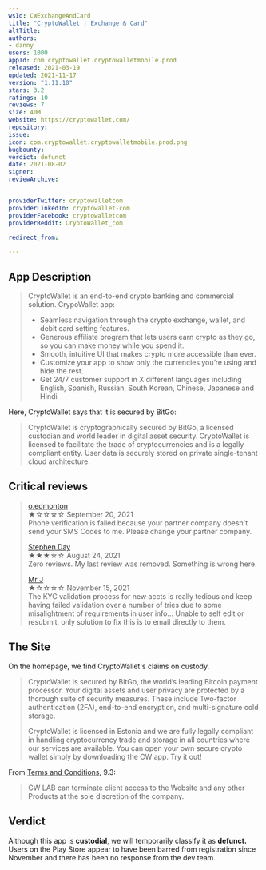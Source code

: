 ```yaml
---
wsId: CWExchangeAndCard
title: "CryptoWallet | Exchange & Card"
altTitle: 
authors:
- danny
users: 1000
appId: com.cryptowallet.cryptowalletmobile.prod
released: 2021-03-19
updated: 2021-11-17
version: "1.11.10"
stars: 3.2
ratings: 10
reviews: 7
size: 40M
website: https://cryptowallet.com/
repository: 
issue: 
icon: com.cryptowallet.cryptowalletmobile.prod.png
bugbounty: 
verdict: defunct
date: 2021-08-02
signer: 
reviewArchive:


providerTwitter: cryptowalletcom
providerLinkedIn: cryptowallet-com
providerFacebook: cryptowalletcom
providerReddit: CryptoWallet_com

redirect_from:

---
```



## App Description

> CryptoWallet is an end-to-end crypto banking and commercial solution. CrypoWallet app:
> - Seamless navigation through the crypto exchange, wallet, and debit card setting features.
> - Generous affiliate program that lets users earn crypto as they go, so you can make money while you spend it.
> - Smooth, intuitive UI that makes crypto more accessible than ever.
> - Customize your app to show only the currencies you’re using and hide the rest.
> - Get 24/7 customer support in X different languages including English, Spanish, Russian, South Korean, Chinese, Japanese and Hindi


Here, CryptoWallet says that it is secured by BitGo:

> CryptoWallet is cryptographically secured by BitGo, a licensed custodian and world leader in digital asset security. CryptoWallet is licensed to facilitate the trade of cryptocurrencies and is a legally compliant entity. User data is securely stored on private single-tenant cloud architecture.

## Critical reviews

> [o.edmonton](https://play.google.com/store/apps/details?id=com.cryptowallet.cryptowalletmobile.prod&reviewId=gp%3AAOqpTOEAHw43lno65cbVfE7Cmx4_QYWHogt6pie92Qglpu6Oi7T4KSyleBxWxKQVjjjCS4QPlaQNfTSq_ovYew)<br>
  ★☆☆☆☆ September 20, 2021 <br>
        Phone verification is failed because your partner company doesn't send your SMS Codes to me. Please change your partner company.
>  
> [Stephen Day](https://play.google.com/store/apps/details?id=com.cryptowallet.cryptowalletmobile.prod&reviewId=gp%3AAOqpTOEznEXFdCeYl-1EoOW-Vo_yG5dlLOeaINysNUJVkTWFlPbWZh5WFHALywV6Smdz0QhWi01WS733wYyDRg)<br>
  ★★★☆☆ August 24, 2021 <br>
        Zero reviews. My last review was removed. Something is wrong here.
>  
> [Mr J](https://play.google.com/store/apps/details?id=com.cryptowallet.cryptowalletmobile.prod&reviewId=gp%3AAOqpTOE6iEt1PrOe2o62gSoJa4GSe8WlzLQ3KXJx0T6aJ8fOhaKn4xpL59oyFbGkc9IJTxWxJrG-UX3ga5fe1g)<br>
  ★☆☆☆☆ November 15, 2021 <br>
        The KYC validation process for new accts is really tedious and keep having failed validation over a number of tries due to some misalightment of requirements in user info... Unable to self edit or resubmit, only solution to fix this is to email directly to them.
  
## The Site

On the homepage, we find CryptoWallet's claims on custody.

> CryptoWallet is secured by BitGo, the world’s leading Bitcoin payment processor. Your digital assets and user privacy are protected by a thorough suite of security measures. These include Two-factor authentication (2FA), end-to-end encryption, and multi-signature cold storage.
>
> CryptoWallet is licensed in Estonia and we are fully legally compliant in handling cryptocurrency trade and storage in all countries where our services are available. You can open your own secure crypto wallet simply by downloading the CW app. Try it out!

From [Terms and Conditions](https://cryptowallet.com/terms/terms-and-conditions/), 9.3:

> CW LAB can terminate client access to the Website and any other Products at the sole discretion of the company.


## Verdict

Although this app is **custodial**, we will temporarily classify it as **defunct.** Users on the Play Store appear to have been barred from registration since November and there has been no response from the dev team.